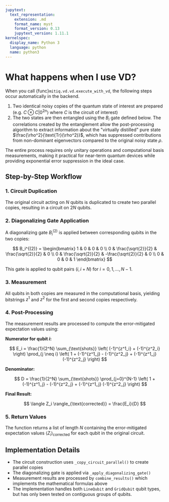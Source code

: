 ```yaml
---
jupytext:
  text_representation:
    extension: .md
    format_name: myst
    format_version: 0.13
    jupytext_version: 1.11.1
kernelspec:
  display_name: Python 3
  language: python
  name: python3
---
```


# What happens when I use VD?

When you call {func}`mitiq.vd.vd.execute_with_vd`, the following steps occur automatically in the backend.

1. Two identical noisy copies of the quantum state of interest are prepared (e.g. $C\otimes C |0^{2n}\rangle$ where $C$ is the circuit of interest)
2. The two states are then entangled using the $B_i$ gate defined below. The correlations created by the entanglement allow the post-processing algorithm to extract information about the "virtually distilled" pure state $\frac{\rho^2}{\text{Tr}(\rho^2)}$, which has suppressed contributions from non-dominant eigenvectors compared to the original noisy state $\rho$.

The entire process requires only unitary operations and computational basis measurements, making it practical for near-term quantum devices while providing exponential error suppression in the ideal case.

## Step-by-Step Workflow

### 1. Circuit Duplication

The original circuit acting on $N$ qubits is duplicated to create two parallel copies, resulting in a circuit on $2N$ qubits.

### 2. Diagonalizing Gate Application

A diagonalizing gate $B_i^{(2)}$ is applied between corresponding qubits in the two copies:

$$
B_i^{(2)} =
\begin{bmatrix}
1 & 0                  & 0                   & 0 \\
0 & \frac{\sqrt{2}}{2} &  \frac{\sqrt{2}}{2} & 0 \\
0 & \frac{\sqrt{2}}{2} & -\frac{\sqrt{2}}{2} & 0 \\
0 & 0                  & 0                   & 1
\end{bmatrix}
$$

This gate is applied to qubit pairs $(i, i + N)$ for $i = 0, 1, \ldots, N - 1$.

### 3. Measurement

All qubits in both copies are measured in the computational basis, yielding bitstrings $z^1$ and $z^2$ for the first and second copies respectively.

### 4. Post-Processing

The measurement results are processed to compute the error-mitigated expectation values using:

**Numerator for qubit $i$:**

$$
E_i = \frac{1}{2^N} \sum_{\text{shots}} \left( (-1)^{z^1_i} + (-1)^{z^2_i} \right) \prod_{j \neq i} \left( 1 + (-1)^{z^1_j} - (-1)^{z^2_j} + (-1)^{z^1_j} (-1)^{z^2_j} \right)
$$

**Denominator:**

$$
D = \frac{1}{2^N} \sum_{\text{shots}} \prod_{j=0}^{N-1} \left( 1 + (-1)^{z^1_j} - (-1)^{z^2_j} + (-1)^{z^1_j} (-1)^{z^2_j} \right)
$$

**Final Result:**

$$
\langle Z_i \rangle_{\text{corrected}} = \frac{E_i}{D}
$$

### 5. Return Values

The function returns a list of length $N$ containing the error-mitigated expectation values $\langle Z_i \rangle_{\text{corrected}}$ for each qubit in the original circuit.

## Implementation Details

- The circuit construction uses `_copy_circuit_parallel()` to create parallel copies
- The diagonalizing gate is applied via `_apply_diagonalizing_gate()` 
- Measurement results are processed by `combine_results()` which implements the mathematical formulas above
- The implementation handles both `LineQubit` and `GridQubit` qubit types, but has only been tested on contiguous groups of qubits.
 